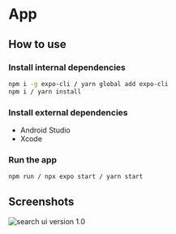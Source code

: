 # App

## How to use

### Install internal dependencies

```sh
npm i -g expo-cli / yarn global add expo-cli
npm i / yarn install
```

### Install external dependencies

- Android Studio
- Xcode

### Run the app

```sh
npm run / npx expo start / yarn start
```

## Screenshots

![search ui version 1.0](/screenshot/search-ui-v1.png)
